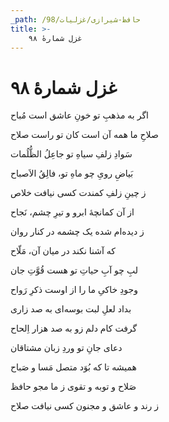 ```yaml
---
_path: /حافظ-شیرازی/غزلیات/98
title: >-
    غزل شمارهٔ ۹۸
---
```

# غزل شمارهٔ ۹۸

<div class="b" id="bn1"><div class="m1"><p>اگر به مذهبِ تو خونِ عاشق است مُباح</p></div>
<div class="m2"><p>صلاحِ ما همه آن است کان تو راست صلاح</p></div></div>
<div class="b" id="bn2"><div class="m1"><p>سَوادِ زلفِ سیاهِ تو جاعِلُ الظُّلُمات</p></div>
<div class="m2"><p>بَیاضِ رویِ چو ماهِ تو، فالِقُ الاَصباح</p></div></div>
<div class="b" id="bn3"><div class="m1"><p>ز چینِ زلفِ کمندت کسی نیافت خلاص</p></div>
<div class="m2"><p>از آن کمانچهٔ ابرو و تیرِ چشم، نَجاح</p></div></div>
<div class="b" id="bn4"><div class="m1"><p>ز دیده‌ام شده یک چشمه در کنار روان</p></div>
<div class="m2"><p>که آشنا نکند در میان آن، مَلّاح</p></div></div>
<div class="b" id="bn5"><div class="m1"><p>لبِ چو آبِ حیاتِ تو هست قُوَّتِ جان</p></div>
<div class="m2"><p>وجودِ خاکیِ ما را از اوست ذکرِ رَواح</p></div></div>
<div class="b" id="bn6"><div class="m1"><p>بداد لعلِ لبت بوسه‌ای به صد زاری</p></div>
<div class="m2"><p>گرفت کام دلم زو به صد هزار اِلحاح</p></div></div>
<div class="b" id="bn7"><div class="m1"><p>دعای جانِ تو وردِ زبان مشتاقان</p></div>
<div class="m2"><p>همیشه تا که بُوَد متصل مَسا و صَباح</p></div></div>
<div class="b" id="bn8"><div class="m1"><p>صَلاح و توبه و تقوی ز ما مجو حافظ</p></div>
<div class="m2"><p>ز رند و عاشق و مجنون کسی نیافت صلاح</p></div></div>
